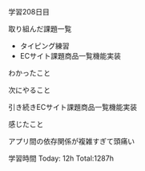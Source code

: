 学習208日目

取り組んだ課題一覧

- タイピング練習
- ECサイト課題商品一覧機能実装

わかったこと

次にやること

引き続きECサイト課題商品一覧機能実装

感じたこと

アプリ間の依存関係が複雑すぎて頭痛い

学習時間 Today: 12h Total:1287h